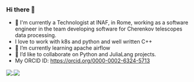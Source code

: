 ### Hi there 👋

<!--
**elehcim/elehcim** is a ✨ _special_ ✨ repository because its `README.md` (this file) appears on your GitHub profile.

Here are some ideas to get you started:
-->
- 🔭 I'm currently a Technologist at INAF, in Rome, working as a software engineer in the team developing software for Cherenkov telescopes data processing.
- I love to work with k8s and python and well written C++
- 🌱 I’m currently learning apache airflow
- 👯 I’d like to collaborate on Python and JuliaLang projects.
- My ORCID ID: https://orcid.org/0000-0002-6324-5713
<!--
- 📫 How to reach me: michele.mastropietro@gmail.com
- 🤔 I’m looking for help with ...
- 💬 Ask me about ...
- 😄 Pronouns: ...
- ⚡ Fun fact: ...
-->
<a href="https://github.com/elehcim/elehcim">
  <img align="center" src="https://github-readme-stats.vercel.app/api?username=elehcim&count_private=true&show_icons=true" />
</a>
<a href="https://github.com/elehcim/elehcim">
  <img align="center" src="https://github-readme-stats.vercel.app/api/top-langs/?username=elehcim&hide=java,css,html" />
</a>
